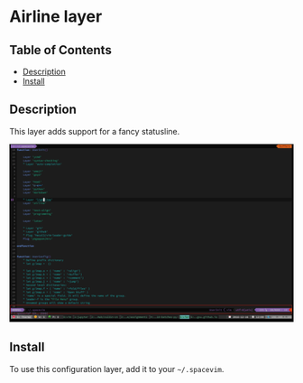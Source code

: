 # Airline layer

## Table of Contents

<!-- vim-markdown-toc GFM -->
* [Description](#description)
* [Install](#install)

<!-- vim-markdown-toc -->

## Description

This layer adds support for a fancy statusline.

![screenshot](img/screenshot.png)

## Install

To use this configuration layer, add it to your `~/.spacevim`.
